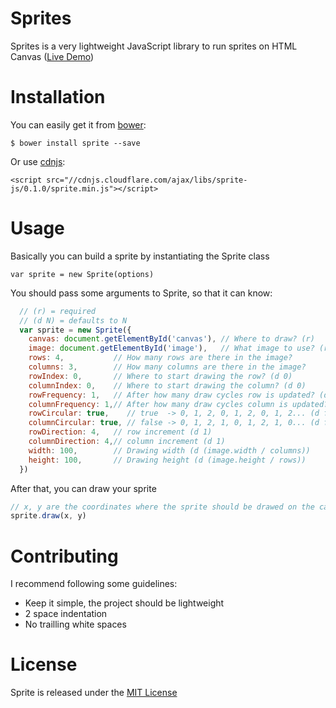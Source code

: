 # Sprites

Sprites is a very lightweight JavaScript library to run sprites on HTML Canvas ([Live Demo](http://nihey.github.io/sprites/))

# Installation

You can easily get it from [bower](https://github.com/bower/bower):
```
$ bower install sprite --save
```
Or use [cdnjs](https://cdnjs.com/):
```
<script src="//cdnjs.cloudflare.com/ajax/libs/sprite-js/0.1.0/sprite.min.js"></script>
```

# Usage

Basically you can build a sprite by instantiating the Sprite class
```
var sprite = new Sprite(options)
```
You should pass some arguments to Sprite, so that it can know:
```javascript
  // (r) = required
  // (d N) = defaults to N
  var sprite = new Sprite({
    canvas: document.getElementById('canvas'), // Where to draw? (r)
    image: document.getElementById('image'),   // What image to use? (r)
    rows: 4,           // How many rows are there in the image?
    columns: 3,        // How many columns are there in the image?
    rowIndex: 0,       // Where to start drawing the row? (d 0)
    columnIndex: 0,    // Where to start drawing the column? (d 0)
    rowFrequency: 1,   // After how many draw cycles row is updated? (d 0)
    columnFrequency: 1,// After how many draw cycles column is updated? (d 0)
    rowCircular: true,    // true  -> 0, 1, 2, 0, 1, 2, 0, 1, 2... (d fls)
    columnCircular: true, // false -> 0, 1, 2, 1, 0, 1, 2, 1, 0... (d fls)
    rowDirection: 4,   // row increment (d 1)
    columnDirection: 4,// column increment (d 1)
    width: 100,        // Drawing width (d (image.width / columns))
    height: 100,       // Drawing height (d (image.height / rows))
  })
```
After that, you can draw your sprite
```javascript
// x, y are the coordinates where the sprite should be drawed on the canvas
sprite.draw(x, y)
```

# Contributing

I recommend following some guidelines:

  * Keep it simple, the project should be lightweight
  * 2 space indentation
  * No trailling white spaces

# License

Sprite is released under the [MIT License](http://www.opensource.org/licenses/MIT)
